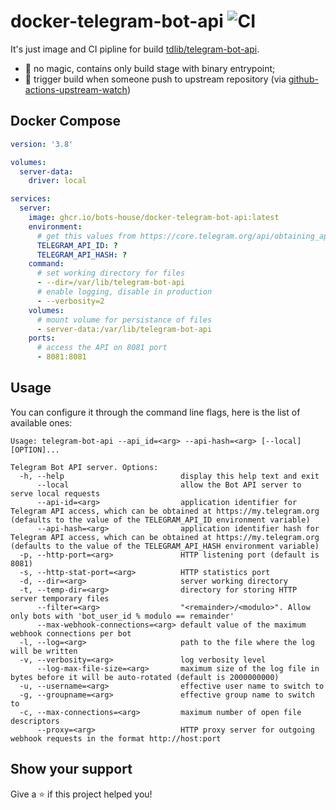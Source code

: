 # docker-telegram-bot-api ![CI](https://github.com/bots-house/docker-telegram-bot-api/workflows/CI/badge.svg)

It's just image and CI pipline for build [tdlib/telegram-bot-api](https://github.com/tdlib/telegram-bot-api). 

 - 🧙 no magic, contains only build stage with binary entrypoint; 
 - 🔄 trigger build when someone push to upstream repository (via [github-actions-upstream-watch](https://github.com/bots-house/github-actions-upstream-watch))

## Docker Compose

```yaml
version: '3.8'

volumes:
  server-data: 
    driver: local

services:
  server:
    image: ghcr.io/bots-house/docker-telegram-bot-api:latest
    environment: 
      # get this values from https://core.telegram.org/api/obtaining_api_id
      TELEGRAM_API_ID: ?
      TELEGRAM_API_HASH: ?
    command: 
      # set working directory for files 
      - --dir=/var/lib/telegram-bot-api
      # enable logging, disable in production
      - --verbosity=2
    volumes: 
      # mount volume for persistance of files
      - server-data:/var/lib/telegram-bot-api
    ports:
      # access the API on 8081 port
      - 8081:8081
```

## Usage 

You can configure it through the command line flags, here is the list of available ones:

```
Usage: telegram-bot-api --api_id=<arg> --api-hash=<arg> [--local] [OPTION]...

Telegram Bot API server. Options:
  -h, --help                          display this help text and exit
      --local                         allow the Bot API server to serve local requests
      --api-id=<arg>                  application identifier for Telegram API access, which can be obtained at https://my.telegram.org (defaults to the value of the TELEGRAM_API_ID environment variable)
      --api-hash=<arg>                application identifier hash for Telegram API access, which can be obtained at https://my.telegram.org (defaults to the value of the TELEGRAM_API_HASH environment variable)
  -p, --http-port=<arg>               HTTP listening port (default is 8081)
  -s, --http-stat-port=<arg>          HTTP statistics port
  -d, --dir=<arg>                     server working directory
  -t, --temp-dir=<arg>                directory for storing HTTP server temporary files
      --filter=<arg>                  "<remainder>/<modulo>". Allow only bots with 'bot_user_id % modulo == remainder'
      --max-webhook-connections=<arg> default value of the maximum webhook connections per bot
  -l, --log=<arg>                     path to the file where the log will be written
  -v, --verbosity=<arg>               log verbosity level
      --log-max-file-size=<arg>       maximum size of the log file in bytes before it will be auto-rotated (default is 2000000000)
  -u, --username=<arg>                effective user name to switch to
  -g, --groupname=<arg>               effective group name to switch to
  -c, --max-connections=<arg>         maximum number of open file descriptors
      --proxy=<arg>                   HTTP proxy server for outgoing webhook requests in the format http://host:port
```

## Show your support

Give a ⭐️ if this project helped you!